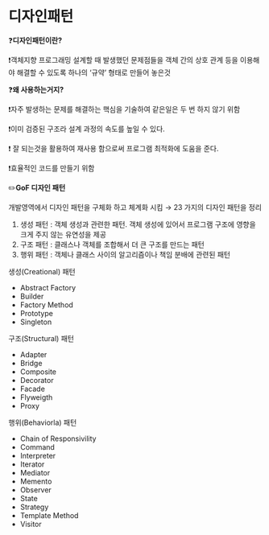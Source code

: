 # 디자인패턴

❓**디자인패턴이란?**

❗객체지향 프로그래밍 설계할 때 발생했던 문제점들을 객체 간의 상호 관계 등을 이용해야 해결할 수 있도록 하나의 ‘규약’ 형태로 만들어 놓은것

❓**왜 사용하는거지?**

❗자주 발생하는 문제를 해결하는 핵심을 기술하여 같은일은 두 번 하지 않기 위함

❗이미 검증된 구조라 설계 과정의 속도를 높일 수 있다.

❗ 잘 되는것을 활용하여 재사용 함으로써 프로그램 최적화에 도움을 준다.

❗효율적인 코드를 만들기 위함

✏️**GoF 디자인 패턴**

개발영역에서 디자인 패턴을 구체화 하고 체계화 시킴 → 23 가지의 디자인 패턴을 정리

1. 생성 패턴 : 객체 생성과 관련한 패턴. 객체 생성에 있어서 프로그램 구조에 영향을 크게 주지 않는 유연성을 제공
2. 구조 패턴 : 클래스나 객체를 조합해서 더 큰 구조를 만드는 패턴
3. 행위 패턴 : 객체나 클래스 사이의 알고리즘이나 책임 분배에 관련된 패턴

생성(Creational) 패턴

- Abstract Factory
- Builder
- Factory Method
- Prototype
- Singleton

구조(Structural) 패턴

- Adapter
- Bridge
- Composite
- Decorator
- Facade
- Flyweigth
- Proxy

행위(Behaviorla) 패턴

- Chain of Responsivility
- Command
- Interpreter
- Iterator
- Mediator
- Memento
- Observer
- State
- Strategy
- Template Method
- Visitor